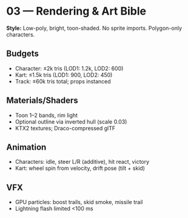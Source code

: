 # 03 — Rendering & Art Bible
**Style:** Low-poly, bright, toon-shaded. No sprite imports. Polygon-only characters.

## Budgets
- Character: ≤2k tris (LOD1: 1.2k, LOD2: 600)
- Kart: ≤1.5k tris (LOD1: 900, LOD2: 450)
- Track: ≤60k tris total; props instanced

## Materials/Shaders
- Toon 1–2 bands, rim light
- Optional outline via inverted hull (scale 0.03)
- KTX2 textures; Draco-compressed glTF

## Animation
- Characters: idle, steer L/R (additive), hit react, victory
- Kart: wheel spin from velocity, drift pose (tilt + skid)

## VFX
- GPU particles: boost trails, skid smoke, missile trail
- Lightning flash limited <100 ms
